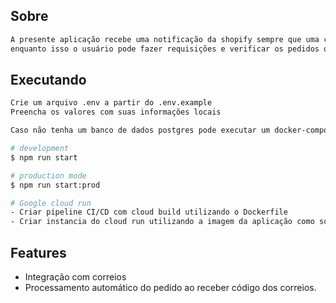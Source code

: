 ## Sobre
```bash
A presente aplicação recebe uma notificação da shopify sempre que uma compra for aprovada e a registra no banco de dados,
enquanto isso o usuário pode fazer requisições e verificar os pedidos que estão pendentes na listagem.
```


## Executando

```bash
Crie um arquivo .env a partir do .env.example
Preencha os valores com suas informações locais

Caso não tenha um banco de dados postgres pode executar um docker-compose up para obter um container executando.

# development
$ npm run start

# production mode
$ npm run start:prod

# Google cloud run
- Criar pipeline CI/CD com cloud build utilizando o Dockerfile
- Criar instancia do cloud run utilizando a imagem da aplicação como source code
```


## Features
- Integração com correios
- Processamento automático do pedido ao receber código dos correios.
